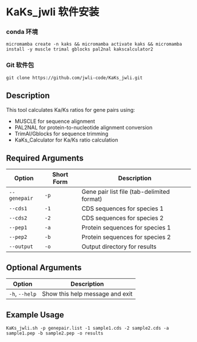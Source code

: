 # KaKs_jwli 软件安装
### conda 环境
`micromamba create -n kaks && micromamba activate kaks && micromamba install -y muscle trimal gblocks pal2nal kakscalculator2`
### Git 软件包
`git clone https://github.com/jwli-code/KaKs_jwli.git`
## Description
This tool calculates Ka/Ks ratios for gene pairs using:
- MUSCLE for sequence alignment
- PAL2NAL for protein-to-nucleotide alignment conversion
- TrimAl/Gblocks for sequence trimming
- KaKs_Calculator for Ka/Ks ratio calculation

## Required Arguments

| Option | Short Form | Description |
|--------|------------|-------------|
| `--genepair` | `-p` | Gene pair list file (tab-delimited format) |
| `--cds1` | `-1` | CDS sequences for species 1 |
| `--cds2` | `-2` | CDS sequences for species 2 |
| `--pep1` | `-a` | Protein sequences for species 1 |
| `--pep2` | `-b` | Protein sequences for species 2 |
| `--output` | `-o` | Output directory for results |

## Optional Arguments

| Option | Description |
|--------|-------------|
| `-h`, `--help` | Show this help message and exit |

## Example Usage
`KaKs_jwli.sh -p genepair.list -1 sample1.cds -2 sample2.cds -a sample1.pep -b sample2.pep -o results`
